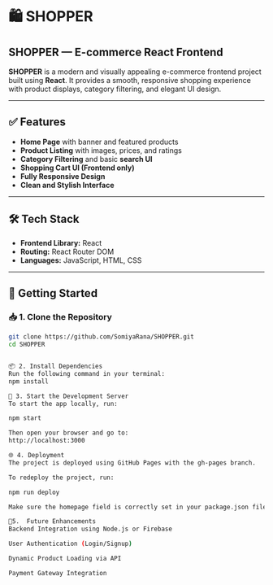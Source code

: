 # 🛍️ SHOPPER

## **SHOPPER — E-commerce React Frontend**

**SHOPPER** is a modern and visually appealing e-commerce frontend project built using **React**. It provides a smooth, responsive shopping experience with product displays, category filtering, and elegant UI design.

---

## ✅ **Features**

- **Home Page** with banner and featured products  
- **Product Listing** with images, prices, and ratings  
- **Category Filtering** and basic **search UI**  
- **Shopping Cart UI (Frontend only)**  
- **Fully Responsive Design**  
- **Clean and Stylish Interface**  

---

## 🛠️ **Tech Stack**

- **Frontend Library:** React  
- **Routing:** React Router DOM  
- **Languages:** JavaScript, HTML, CSS  

---

## 🚀 Getting Started

### 📥 1. Clone the Repository

```bash
git clone https://github.com/SomiyaRana/SHOPPER.git
cd SHOPPER


📦 2. Install Dependencies
Run the following command in your terminal:
npm install

🧪 3. Start the Development Server
To start the app locally, run:

npm start

Then open your browser and go to:
http://localhost:3000

🌐 4. Deployment
The project is deployed using GitHub Pages with the gh-pages branch.

To redeploy the project, run:

npm run deploy

Make sure the homepage field is correctly set in your package.json file

🔮5.  Future Enhancements
Backend Integration using Node.js or Firebase

User Authentication (Login/Signup)

Dynamic Product Loading via API

Payment Gateway Integration

